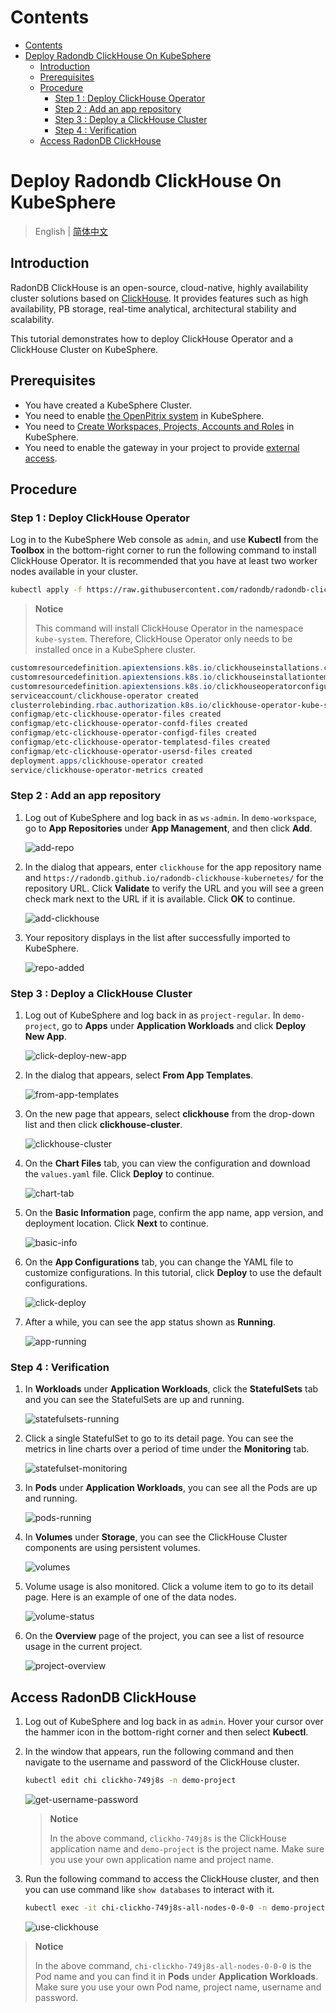 Contents
=================

- [Contents](#contents)
- [Deploy Radondb ClickHouse On KubeSphere](#deploy-radondb-clickhouse-on-kubesphere)
  - [Introduction](#introduction)
  - [Prerequisites](#prerequisites)
  - [Procedure](#procedure)
    - [Step 1 : Deploy ClickHouse Operator](#step-1--deploy-clickhouse-operator)
    - [Step 2 :  Add an app repository](#step-2---add-an-app-repository)
    - [Step 3 :  Deploy a ClickHouse Cluster](#step-3---deploy-a-clickhouse-cluster)
    - [Step 4 :  Verification](#step-4---verification)
  - [Access RadonDB ClickHouse](#access-radondb-clickhouse)

# Deploy Radondb ClickHouse On KubeSphere

> English | [简体中文](../zh-cn/deploy_radondb-clickhouse_with_operator_on_kubesphere_appstore.md)

## Introduction

RadonDB ClickHouse is an open-source, cloud-native, highly availability cluster solutions based on [ClickHouse](https://clickhouse.tech/). It provides features such as high availability, PB storage, real-time analytical, architectural stability and scalability.

This tutorial demonstrates how to deploy ClickHouse Operator and a ClickHouse Cluster on KubeSphere.

## Prerequisites

- You have created a KubeSphere Cluster.
- You need to enable [the OpenPitrix system](https://kubesphere.io/docs/pluggable-components/app-store/) in KubeSphere.
- You need to [Create Workspaces, Projects, Accounts and Roles](https://kubesphere.io/docs/quick-start/create-workspace-and-project/) in KubeSphere.
- You need to enable the gateway in your project to provide [external access](https://kubesphere.io/docs/project-administration/project-gateway/).

## Procedure

### Step 1 : Deploy ClickHouse Operator

Log in to the KubeSphere Web console as `admin`, and use **Kubectl** from the **Toolbox** in the bottom-right corner to run the following command to install ClickHouse Operator. It is recommended that you have at least two worker nodes available in your cluster.

```bash
kubectl apply -f https://raw.githubusercontent.com/radondb/radondb-clickhouse-kubernetes/master/clickhouse-operator-install.yml
```

> **Notice**
> 
> This command will install ClickHouse Operator in the namespace `kube-system`. Therefore, ClickHouse Operator only needs to be installed once in a KubeSphere cluster.

```powershell
customresourcedefinition.apiextensions.k8s.io/clickhouseinstallations.clickhouse.altinity.com configured
customresourcedefinition.apiextensions.k8s.io/clickhouseinstallationtemplates.clickhouse.altinity.com created
customresourcedefinition.apiextensions.k8s.io/clickhouseoperatorconfigurations.clickhouse.altinity.com created
serviceaccount/clickhouse-operator created
clusterrolebinding.rbac.authorization.k8s.io/clickhouse-operator-kube-system created
configmap/etc-clickhouse-operator-files created
configmap/etc-clickhouse-operator-confd-files created
configmap/etc-clickhouse-operator-configd-files created
configmap/etc-clickhouse-operator-templatesd-files created
configmap/etc-clickhouse-operator-usersd-files created
deployment.apps/clickhouse-operator created
service/clickhouse-operator-metrics created
```

### Step 2 :  Add an app repository

1. Log out of KubeSphere and log back in as `ws-admin`. In `demo-workspace`, go to **App Repositories** under **App Management**, and then click **Add**.

   ![add-repo](_images/add-repo.png)

2. In the dialog that appears, enter `clickhouse` for the app repository name and `https://radondb.github.io/radondb-clickhouse-kubernetes/` for the repository URL. Click **Validate** to verify the URL and you will see a green check mark next to the URL if it is available. Click **OK** to continue.

   ![add-clickhouse](_images/add-clickhouse.png)

3. Your repository displays in the list after successfully imported to KubeSphere.

   ![repo-added](_images/repo-added.png)

### Step 3 :  Deploy a ClickHouse Cluster

1. Log out of KubeSphere and log back in as `project-regular`. In `demo-project`, go to **Apps** under **Application Workloads** and click **Deploy New App**.

   ![click-deploy-new-app](_images/click-deploy-new-app.png)

2. In the dialog that appears, select **From App Templates**.

   ![from-app-templates](_images/from-app-templates.png)

3. On the new page that appears, select **clickhouse** from the drop-down list and then click **clickhouse-cluster**.

   ![clickhouse-cluster](_images/clickhouse-cluster.png)

4. On the **Chart Files** tab, you can view the configuration and download the `values.yaml` file. Click **Deploy** to continue.

   ![chart-tab](_images/chart-tab.png)

5. On the **Basic Information** page, confirm the app name, app version, and deployment location. Click **Next** to continue.

   ![basic-info](_images/basic-info.png)

6. On the **App Configurations** tab, you can change the YAML file to customize configurations. In this tutorial, click **Deploy** to use the default configurations.

   ![click-deploy](_images/click-deploy.png)

7. After a while, you can see the app status shown as **Running**.

   ![app-running](_images/app-running.png)

### Step 4 :  Verification

1. In **Workloads** under **Application Workloads**, click the **StatefulSets** tab and you can see the StatefulSets are up and running.

   ![statefulsets-running](_images/statefulsets-running.png)

3. Click a single StatefulSet to go to its detail page. You can see the metrics in line charts over a period of time under the **Monitoring** tab.

   ![statefulset-monitoring](_images/statefulset-monitoring.png)

3. In **Pods** under **Application Workloads**, you can see all the Pods are up and running.

   ![pods-running](_images/pods-running.png)

4. In **Volumes** under **Storage**, you can see the ClickHouse Cluster components are using persistent volumes.

   ![volumes](_images/volumes.png)

5. Volume usage is also monitored. Click a volume item to go to its detail page. Here is an example of one of the data nodes.

   ![volume-status](_images/volume-status.png)

6. On the **Overview** page of the project, you can see a list of resource usage in the current project.

   ![project-overview](_images/project-overview.png)

## Access RadonDB ClickHouse

1. Log out of KubeSphere and log back in as `admin`. Hover your cursor over the hammer icon in the bottom-right corner and then select **Kubectl**.

2. In the window that appears, run the following command and then navigate to the username and password of the ClickHouse cluster.

   ```bash
   kubectl edit chi clickho-749j8s -n demo-project
   ```

   ![get-username-password](_images/get-username-password.png)

   > **Notice**
   > 
   > In the above command, `clickho-749j8s` is the ClickHouse application name and `demo-project` is the project name. Make sure you use your own application name and project name.

3. Run the following command to access the ClickHouse cluster, and then you can use command like `show databases` to interact with it.

   ```bash
   kubectl exec -it chi-clickho-749j8s-all-nodes-0-0-0 -n demo-project -- clickhouse-client --user=clickhouse --password=c1ickh0use0perator
   ```

   ![use-clickhouse](_images/use-clickhouse.png)

> **Notice**
> 
> In the above command, `chi-clickho-749j8s-all-nodes-0-0-0` is the Pod name and you can find it in **Pods** under **Application Workloads**. Make sure you use your own Pod name, project name, username and password.

